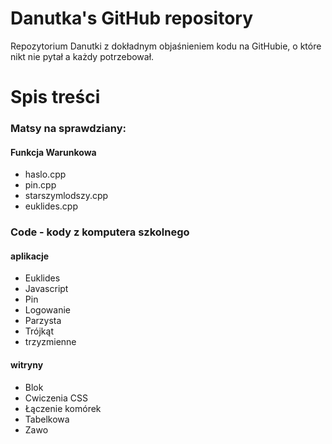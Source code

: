 # Danutka's GitHub repository
Repozytorium Danutki z dokładnym objaśnieniem kodu na GitHubie, o które nikt nie pytał a każdy potrzebował.

# Spis treści
### Matsy na sprawdziany:
#### Funkcja Warunkowa
- haslo.cpp
- pin.cpp
- starszymlodszy.cpp
- euklides.cpp
### Code - kody z komputera szkolnego
#### aplikacje
- Euklides
- Javascript
- Pin
- Logowanie
- Parzysta
- Trójkąt
- trzyzmienne
#### witryny
- Blok
- Cwiczenia CSS
- Łączenie komórek
- Tabelkowa
- Zawo
